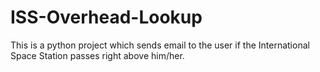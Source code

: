 # ISS-Overhead-Lookup
This is a python project which sends email to the user if the International Space Station passes right above him/her.
